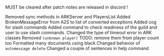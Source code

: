 MUST be cleared after patch notes are released in discord !

Removed sync methods in ARKServer and PlayersList
Added BrokenMessageError from A2S to list of converted exceptions
Added cog for slash commands
Added command to check readiness of the guild and user to use slash commands.
Changed the type of timeout error in ARK classes
Removed `(unknown player)` TODO: remove them from player count too
Formatted many documents using black
Changed behavior of `automessage delete`
Changed a couple of sentences in help command